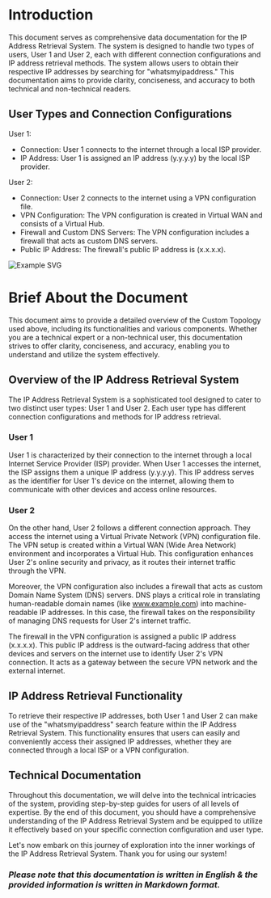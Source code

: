 # Introduction

This document serves as comprehensive data documentation for the IP Address Retrieval System. The system is designed to handle two types of users, User 1 and User 2, each with different connection configurations and IP address retrieval methods. The system allows users to obtain their respective IP addresses by searching for "whatsmyipaddress." This documentation aims to provide clarity, conciseness, and accuracy to both technical and non-technical readers.

## **User Types and Connection Configurations**

User 1:
- Connection: User 1 connects to the internet through a local ISP provider.
- IP Address: User 1 is assigned an IP address (y.y.y.y) by the local ISP provider.

User 2:
- Connection: User 2 connects to the internet using a VPN configuration file.
- VPN Configuration: The VPN configuration is created in Virtual WAN and consists of a Virtual Hub.
- Firewall and Custom DNS Servers: The VPN configuration includes a firewall that acts as custom DNS servers.
- Public IP Address: The firewall's public IP address is (x.x.x.x).

![Example SVG](./Internet2.svg)



# **Brief About the Document**
This document aims to provide a detailed overview of the Custom Topology used above, including its functionalities and various components. Whether you are a technical expert or a non-technical user, this documentation strives to offer clarity, conciseness, and accuracy, enabling you to understand and utilize the system effectively.

## Overview of the IP Address Retrieval System

The IP Address Retrieval System is a sophisticated tool designed to cater to two distinct user types: User 1 and User 2. Each user type has different connection configurations and methods for IP address retrieval.

### User 1

User 1 is characterized by their connection to the internet through a local Internet Service Provider (ISP) provider. When User 1 accesses the internet, the ISP assigns them a unique IP address (y.y.y.y). This IP address serves as the identifier for User 1's device on the internet, allowing them to communicate with other devices and access online resources.

### User 2

On the other hand, User 2 follows a different connection approach. They access the internet using a Virtual Private Network (VPN) configuration file. The VPN setup is created within a Virtual WAN (Wide Area Network) environment and incorporates a Virtual Hub. This configuration enhances User 2's online security and privacy, as it routes their internet traffic through the VPN.

Moreover, the VPN configuration also includes a firewall that acts as custom Domain Name System (DNS) servers. DNS plays a critical role in translating human-readable domain names (like www.example.com) into machine-readable IP addresses. In this case, the firewall takes on the responsibility of managing DNS requests for User 2's internet traffic.

The firewall in the VPN configuration is assigned a public IP address (x.x.x.x). This public IP address is the outward-facing address that other devices and servers on the internet use to identify User 2's VPN connection. It acts as a gateway between the secure VPN network and the external internet.

## IP Address Retrieval Functionality

To retrieve their respective IP addresses, both User 1 and User 2 can make use of the "whatsmyipaddress" search feature within the IP Address Retrieval System. This functionality ensures that users can easily and conveniently access their assigned IP addresses, whether they are connected through a local ISP or a VPN configuration.

## Technical Documentation

Throughout this documentation, we will delve into the technical intricacies of the system, providing step-by-step guides for users of all levels of expertise. By the end of this document, you should have a comprehensive understanding of the IP Address Retrieval System and be equipped to utilize it effectively based on your specific connection configuration and user type.

Let's now embark on this journey of exploration into the inner workings of the IP Address Retrieval System. Thank you for using our system!

### *Please note that this documentation is written in English & the provided information is written in Markdown format.*
